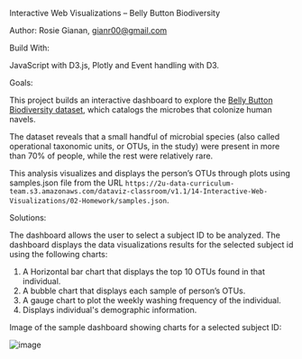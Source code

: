 Interactive Web Visualizations – Belly Button Biodiversity

Author: Rosie Gianan, gianr00@gmail.com


Build With:

JavaScript with D3.js, Plotly and Event handling with D3.

Goals:

This project builds an interactive dashboard to explore the [Belly Button Biodiversity dataset](http://robdunnlab.com/projects/belly-button-biodiversity/), which catalogs the microbes that colonize human navels. 

The dataset reveals that a small handful of microbial species (also called operational taxonomic units, or OTUs, in the study) were present in more than 70% of people, while the rest were relatively rare.

This analysis visualizes and displays the person’s OTUs through plots using samples.json file from the URL `https://2u-data-curriculum-team.s3.amazonaws.com/dataviz-classroom/v1.1/14-Interactive-Web-Visualizations/02-Homework/samples.json`.

Solutions:

The dashboard allows the user to select a subject ID to be analyzed. The dashboard displays the data visualizations results for the selected subject id using the following charts:

1.    A Horizontal bar chart that displays the top 10 OTUs found in that individual.
2.    A bubble chart that displays each sample of  person’s OTUs.
3.    A gauge chart to plot the weekly washing frequency of the individual.
4.    Displays individual's demographic information.

Image of the sample dashboard showing charts for a selected subject ID:

![image](https://user-images.githubusercontent.com/105129254/192623701-4397913c-004d-4b71-af70-d3f889d0c352.png)
